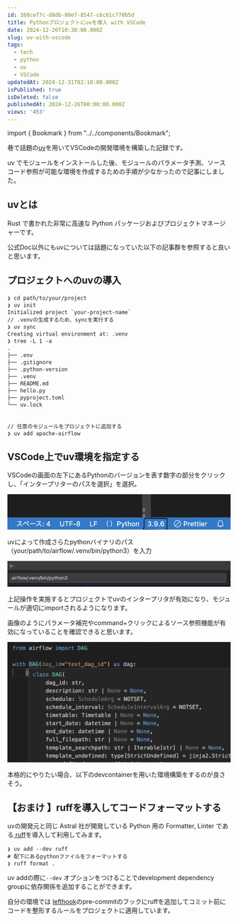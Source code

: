 ```yaml
---
id: 168cef7c-d8db-80e7-8547-c6c61c770b5d
title: Pythonプロジェクトにuvを導入 with VSCode
date: 2024-12-26T10:38:00.000Z
slug: uv-with-vscode
tags:
  - tech
  - python
  - uv
  - VSCode
updatedAt: 2024-12-31T02:10:00.000Z
isPublished: true
isDeleted: false
publishedAt: 2024-12-26T00:00:00.000Z
views: '453'
---
```

import { Bookmark } from "../../components/Bookmark";
  
巷で話題の[uv](https://docs.astral.sh/uv/)を用いてVSCodeの開発環境を構築した記録です。  
  
  
uv でモジュールをインストールした後、モジュールのパラメータ予測、ソースコード参照が可能な環境を作成するための手順が少なかったので記事にしました。  
  
  
## uvとは  
Rust で書かれた非常に高速な Python パッケージおよびプロジェクトマネージャーです。  
  
<Bookmark href="https://docs.astral.sh/uv/" />
  
  
公式Doc以外にもuvについては話題になっていた以下の記事群を参照すると良いと思います。  
  
  
<Bookmark href="https://roboin.io/article/2024/02/19/rust-based-python-package-manager-uv/" />
  
  
<Bookmark href="https://gihyo.jp/article/2024/03/monthly-python-2403" />
  
  
<Bookmark href="https://qiita.com/kissy24/items/0c091bb5f12d697131ae" />
  
  
## プロジェクトへのuvの導入  

```shell  
❯ cd path/to/your/project  
❯ uv init  
Initialized project `your-project-name`  
// .venvの生成するため、syncを実行する  
❯ uv sync  
Creating virtual environment at: .venv  
❯ tree -L 1 -a  
.  
├── .env  
├── .gitignore  
├── .python-version  
├── .venv  
├── README.md  
├── hello.py  
├── pyproject.toml  
└── uv.lock  
  
  
// 任意のモジュールをプロジェクトに追加する  
❯ uv add apache-airflow  
```  
  
## VSCode上でuv環境を指定する  
  
  
VSCodeの画面の左下にあるPythonのバージョンを表す数字の部分をクリックし、「インタープリターのパスを選択」を選択。  
  
![alt text](images/uv-with-vscode/vscode-py-version.png)    
  
uvによって作成さらたpythonバイナリのパス（your/path/to/airflow/.venv/bin/python3）を入力  
  
![alt text](images/uv-with-vscode/interpreter-path.png)  
  
上記操作を実施するとプロジェクトでuvのインタープリタが有効になり、モジュールが適切にimportされるようになります。  
  
  
画像のようにパラメータ補完やcommand+クリックによるソース参照機能が有効になっていることを確認できると思います。  
  
![alt text](images/uv-with-vscode/vscode-code-completion.png)

  
本格的にやりたい場合、以下のdevcontainerを用いた環境構築をするのが良さそう。  
  
    
<Bookmark href="https://zenn.dev/dena/articles/python_env_with_uv" />
  
  
## 【おまけ 】ruffを導入してコードフォーマットする  
  
  
uvの開発元と同じ Astral 社が開発している Python 用の Formatter, Linter である[ ruff](https://github.com/astral-sh/ruff/tree/main)を導入して利用してみます。  
  
  
```shell  
❯ uv add --dev ruff  
# 配下にあるpythonファイルをフォーマットする  
❯ ruff format .  
```  
  
  
uv addの際に`--dev` オプションをつけることでdevelopment dependency groupに依存関係を追加することができます。  
  
  
自分の環境では [lefthook](https://github.com/evilmartians/lefthook)のpre-commitのフックにruffを追加してコミット前にコードを整形するルールをプロジェクトに適用しています。  
  
